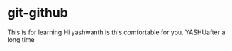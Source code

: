 # git-github
This is for learning
Hi yashwanth 
is this comfortable for you.
YASHUafter a long time 
